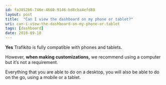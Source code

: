 ```yaml
---
id: fa3852b6-746e-4660-9146-bd8cba4efd88
layout: post
title:  "Can I view the dashboard on my phone or tablet?"
uri: can-i-view-the-dashboard-on-my-phone-or-tablet
tags: [dashboard] 
date: 2018-09-10
---
```


**Yes** Trafikito is fully compatible with phones and tablets.

<!--more-->

However, **when making customizations,** we recommend using a computer but it’s not a requirement. 

Everything that you are able to do on a desktop, you will also be able to do on the go, using a mobile or a tablet.